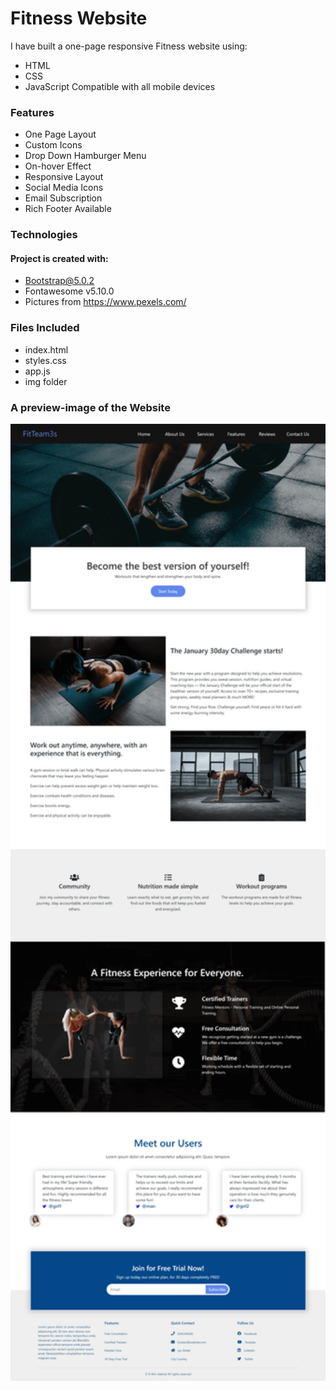 # Fitness Website

I have built a one-page responsive Fitness website using: 
* HTML
* CSS
* JavaScript
Compatible with all mobile devices 

### Features 
* One Page Layout
* Custom Icons
* Drop Down Hamburger Menu
* On-hover Effect
* Responsive Layout
* Social Media Icons
* Email Subscription
* Rich Footer Available

### Technologies

#### Project is created with:
* Bootstrap@5.0.2
* Fontawesome v5.10.0
* Pictures from https://www.pexels.com/

### Files Included

* index.html
* styles.css
* app.js
* img folder

### A preview-image of the Website

<img src="img/Preview.png" width="900">

